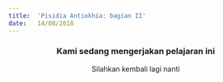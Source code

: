 ```yaml
---
title:  'Pisidia Antiokhia: bagian II'
date:   14/08/2018
---
```


### <center>Kami sedang mengerjakan pelajaran ini</center>
<center>Silahkan kembali lagi nanti</center>